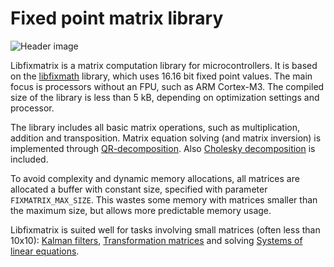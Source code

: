 Fixed point matrix library
==========================
![Header image](http://kapsi.fi/~jpa/stuff/pix/fixmatrixlogo.png)

Libfixmatrix is a matrix computation library for microcontrollers.
It is based on the [libfixmath](http://code.google.com/p/libfixmath/) library, which uses 16.16 bit fixed point values.
The main focus is processors without an FPU, such as ARM Cortex-M3.
The compiled size of the library is less than 5 kB, depending on optimization settings and processor.

The library includes all basic matrix operations, such as multiplication, addition and transposition.
Matrix equation solving (and matrix inversion) is implemented through [QR-decomposition](http://en.wikipedia.org/wiki/QR_decomposition).
Also [Cholesky decomposition](http://en.wikipedia.org/wiki/Cholesky_decomposition) is included.

To avoid complexity and dynamic memory allocations, all matrices are allocated a buffer with constant size, specified with parameter `FIXMATRIX_MAX_SIZE`.
This wastes some memory with matrices smaller than the maximum size, but allows more predictable memory usage.

Libfixmatrix is suited well for tasks involving small matrices (often less than 10x10):
[Kalman filters](http://en.wikipedia.org/wiki/Kalman_filter), [Transformation matrices](http://en.wikipedia.org/wiki/Transformation_matrix)
and solving [Systems of linear equations](http://en.wikipedia.org/wiki/System_of_linear_equations).